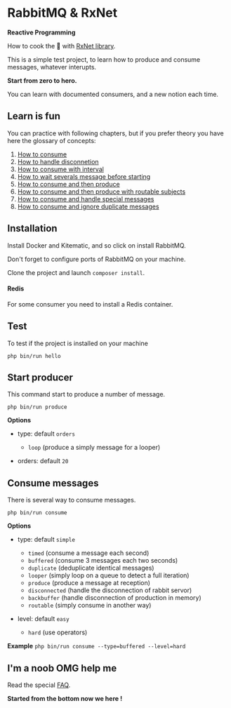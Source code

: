 # RabbitMQ & RxNet

**Reactive Programming**

How to cook the :rabbit: with 
[RxNet library](https://github.com/Domraider/rxnet).

This is a simple test project, to learn how to produce and consume messages, 
whatever interupts.

**Start from zero to hero.**

You can learn with documented consumers, and a new notion each time.

## Learn is fun

You can practice with following chapters, but if you prefer theory you have 
here the glossary of concepts:

1. [How to consume](/src/Consumers/Simple/SimpleConsumer.php)
2. [How to handle disconnetion](/src/Consumers/Simple/SimpleDisconnectedConsumer.php)
3. [How to consume with interval](/src/Consumers/Simple/SimpleTimedConsumer.php)
4. [How to wait severals message before starting](/src/Consumers/Simple/SimpleBufferedConsumer.php)
5. [How to consume and then produce](/src/Consumers/Simple/SimpleProducerConsumer.php)
6. [How to consume and then produce with routable subjects](/src/Consumers/Simple/SimpleRoutableConsumer.php)
7. [How to consume and handle special messages](/src/Consumers/Simple/SimpleLooperConsumer.php)
8. [How to consume and ignore duplicate messages](/src/Consumers/Simple/SimpleDuplicateConsumer.php)

## Installation

Install Docker and Kitematic, and so click on install RabbitMQ.

Don't forget to configure ports of RabbitMQ on your machine.

Clone the project and launch `composer install`.

#### Redis

For some consumer you need to install a Redis container.

## Test

To test if the project is installed on your machine

`php bin/run hello`

## Start producer

This command start to produce a number of message.

`php bin/run produce`

**Options**
- type: default `orders`
    - `loop` (produce a simply message for a looper)

- orders: default `20`

## Consume messages

There is several way to consume messages.

`php bin/run consume`

**Options**
- type: default `simple`
    - `timed` (consume a message each second)
    - `buffered` (consume 3 messages each two seconds)
    - `duplicate` (deduplicate identical messages)
    - `looper` (simply loop on a queue to detect a full iteration)
    - `produce` (produce a message at reception)
    - `disconnected` (handle the disconnection of rabbit servor)
    - `backbuffer` (handle disconnection of production in memory)
    - `routable` (simply consume in another way)
    
- level: default `easy`
    - `hard` (use operators)
    
**Example**
`php bin/run consume --type=buffered --level=hard`

## I'm a noob OMG help me

Read the special [FAQ](resources/doc/hello-im-noob.md).

**Started from the bottom now we here !**
